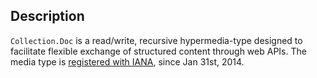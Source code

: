 ## Description

`Collection.Doc` is a read/write, recursive hypermedia-type designed to facilitate flexible exchange of structured content through web APIs. The media type is <a href="http://www.iana.org/assignments/media-types/application/vnd.collection.doc+json">registered with IANA</a>, since Jan 31st, 2014.